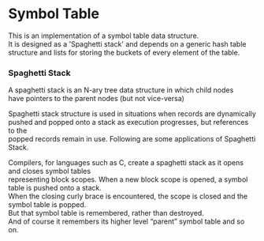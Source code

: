 # Symbol Table

This is an implementation of a symbol table data structure. <br>
It is designed as a 'Spaghetti stack' and depends on a generic hash table
structure and lists for storing the buckets of every element of the table.

### Spaghetti Stack

A spaghetti stack is an N-ary tree data structure in which child nodes <br>
have pointers to the parent nodes (but not vice-versa)

Spaghetti stack structure is used in situations when records are dynamically <br>
pushed and popped onto a stack as execution progresses, but references to the <br>
popped records remain in use. Following are some applications of Spaghetti Stack. <br>

Compilers, for languages such as C, create a spaghetti stack as it opens and closes symbol tables<br>
representing block scopes. When a new block scope is opened, a symbol table is pushed onto a stack. <br>
When the closing curly brace is encountered, the scope is closed and the symbol table is popped. <br>
But that symbol table is remembered, rather than destroyed. <br>
And of course it remembers its higher level “parent” symbol table and so on.
